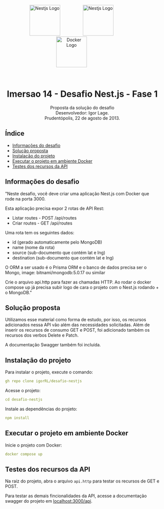 <p align="center">
  <a href="https://imersao.fullcycle.com.br/" target="blank"><img src="https://imersao.fullcycle.com.br/static/site/img/logo-top.png?id=43b9e8741d507c2687fddc2e4cb10d52" height="100" alt="Nestjs Logo" style="margin-right:70px"/></a>
  <a href="https://nestjs.com/" target="blank"><img src="https://docs.nestjs.com/assets/logo-small.svg" height="100" alt="Nestjs Logo" style="margin-right:70px"/></a>
  <a href="https://www.docker.com/" target="blank"><img src="https://www.docker.com/wp-content/uploads/2022/03/Moby-logo.png" height="100" alt="Docker Logo" style="margin-right:70px"/></a>
</p>

<br>

<h1 align="center">Imersao 14 - Desafio Nest.js - Fase 1</h1>

<div align="center">
Proposta da solução do desafio<br>
Desenvolvedor: Igor Lage.<br>
Prudentópolis, 22 de agosto de 2013.
</div>

## Índice

- [Informações do desafio](#informações-do-desafio)
- [Solução proposta](#solução-proposta)
- [Instalação do projeto](#instalação-do-projeto)
- [Executar o projeto em ambiente Docker](#executar-o-projeto-em-ambiente-docker)
- [Testes dos recursos da API](#testes-dos-recursos-da-api)

## Informações do desafio
"Neste desafio, você deve criar uma aplicação Nest.js com Docker que rode na porta 3000.


Esta aplicação precisa expor 2 rotas de API Rest:
- Listar routes - POST /api/routes
- Criar routes - GET /api/routes


Uma rota tem os seguintes dados:

- id (gerado automaticamente pelo MongoDB)
- name (nome da rota)
- source (sub-documento que contém lat e lng)
- destination (sub-documento que contém lat e lng)


O ORM a ser usado é o Prisma ORM e o banco de dados precisa ser o Mongo, image: bitnami/mongodb:5.0.17 ou similar

Crie o arquivo api.http para fazer as chamadas HTTP. Ao rodar o docker compose up já precisa subir logo de cara o projeto com o Nest.js rodando + o MongoDB."


## Solução proposta

Utilizamos esse material como forma de estudo, por isso, os recursos adicionados nessa API vão além das necessidades solicitadas. Além de inserir os recursos de consumo GET e POST, foi adicionado também os recursos dos verbos Delete e Patch.

A documentação Swagger também foi incluída.


## Instalação do projeto

Para instalar o projeto, execute o comando:

```yml
gh repo clone igorRL/desafio-nestjs
```

Acesse o projeto:
```yml
cd desafio-nestjs
```

Instale as dependências do projeto:
```yml
npm install
```

## Executar o projeto em ambiente Docker

Inicie o projeto com Docker:
```yml
docker compose up
```

## Testes dos recursos da API

Na raiz do projeto, abra o arquivo `api.http` para testar os recursos de GET e POST.

Para testar as demais fincionalidades da API, acesse a documentação swagger do projeto em [localhost:3000/api](http://localhost:3000/api).